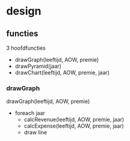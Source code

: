 # design
## functies
3 hoofdfuncties
- drawGraph(leeftijd, AOW, premie)
- drawPyramid(jaar)
- drawChart(leeftijd, AOW, premie, jaar)

### drawGraph
drawGraph(leeftijd, AOW, premie)
* foreach jaar
  * calcRevenue(leeftijd, AOW, premie, jaar)
  * calcExpense(leeftijd, AOW, premie, jaar)
  * draw line
